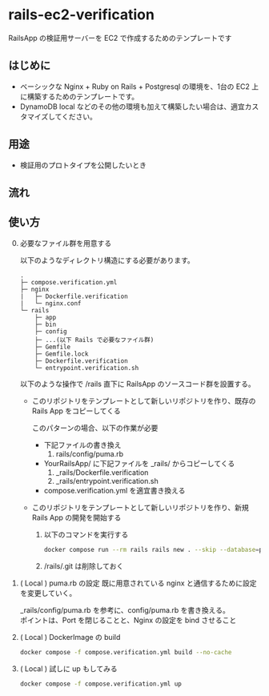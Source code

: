# rails-ec2-verification
RailsApp の検証用サーバーを EC2 で作成するためのテンプレートです  

## はじめに

- ベーシックな Nginx + Ruby on Rails + Postgresql の環境を、1台の EC2 上に構築するためのテンプレートです。  
- DynamoDB local などのその他の環境も加えて構築したい場合は、適宜カスタマイズしてください。

## 用途

- 検証用のプロトタイプを公開したいとき

## 流れ



## 使い方

0. 必要なファイル群を用意する  

    以下のようなディレクトリ構造にする必要があります。

    ```
    .
    ├─ compose.verification.yml
    ├─ nginx
    |   ├─ Dockerfile.verification
    |   └─ nginx.conf
    └─ rails
        ├─ app
        ├─ bin
        ├─ config
        ├─ ...(以下 Rails で必要なファイル群)
        ├─ Gemfile
        ├─ Gemfile.lock
        ├─ Dockerfile.verification
        └─ entrypoint.verification.sh
    ```

    以下のような操作で /rails 直下に RailsApp のソースコード群を設置する。
    
    - このリポジトリをテンプレートとして新しいリポジトリを作り、既存の Rails App をコピーしてくる

        このパターンの場合、以下の作業が必要

        - 下記ファイルの書き換え
            1. rails/config/puma.rb 
        - YourRailsApp/ に下記ファイルを _rails/ からコピーしてくる
            1. _rails/Dockerfile.verification 
            2. _rails/entrypoint.verification.sh 
        - compose.verification.yml を適宜書き換える

    - このリポジトリをテンプレートとして新しいリポジトリを作り、新規 Rails App の開発を開始する

        1. 以下のコマンドを実行する

            ```bash
            docker compose run --rm rails rails new . --skip --database=postgresql --api --skip-bundle
            ```

        2. /rails/.git は削除しておく

1. ( Local ) puma.rb の設定
    既に用意されている nginx と通信するために設定を変更していく。  

    _rails/config/puma.rb を参考に、config/puma.rb を書き換える。  
    ポイントは、Port を閉じることと、Nginx の設定を bind させること


2. ( Local ) DockerImage の build


    ```bash
    docker compose -f compose.verification.yml build --no-cache
    ```

3. ( Local ) 試しに up もしてみる

    ```bash
    docker compose -f compose.verification.yml up
    ```

 